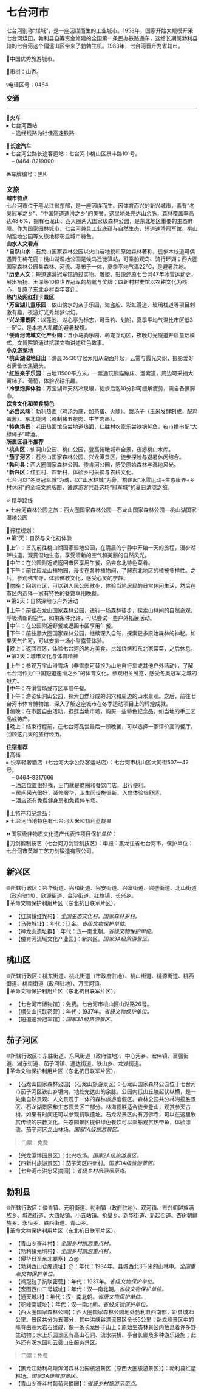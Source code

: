 # 七台河市  

七台河别称“煤城”，是一座因煤而生的工业城市。1958年，国家开始大规模开采七台河煤田，勃利县自筹资金修建的全国第一条民办铁路通车，这给长期属勃利县辖的七台河这个偏远山区带来了勃勃生机。1983年，七台河晋升为省辖市。  

🏅中国优秀旅游城市。  

🌳市树：山杏。  

📞电话区号：0464  

<big>**交通**</big>  
***  
🚈**火车**  
▸ 七台河西站  
　– 途经线路为牡佳高速铁路  

🚌**长途汽车**  
▸ 七台河公路长途客运站：七台河市桃山区景丰路101号。  
　– 0464–8219000  

🚘车牌编号：黑K  

<big>**文旅**</big>  
**城市特点**  
七台河市位于黑龙江省东部，是一座因煤而生、因体育而兴的新兴城市，素有“冬奥冠军之乡”、“中国短道速滑之乡”的美誉。这里地处完达山余脉，森林覆盖率高达48.6%，拥有石龙山、西大圈两大国家级森林公园，是东北地区重要的生态屏障。作为国家园林城市，七台河兼具工业底蕴与自然生态，短道速滑冠军馆、桃山湖湿地公园等文旅地标彰显城市特色。  
**山水人文看点**  
***自然山水**：石龙山国家森林公园以火山岩地貌和原始森林著称，徒步木栈道可偶遇野生梅花鹿；桃山湖湿地公园是候鸟迁徙驿站，可乘船观鸟、骑行环湖；西大圈国家森林公园集森林、河流、瀑布于一体，夏季平均气温22℃，是避暑胜地。  
***历史人文**：短道速滑冠军馆通过实物、雕塑、影像还原七台河47年冰雪运动史，展出杨扬、王濛等10位世界冠军的战靴与奖牌；四新村村史馆以农耕文化为核心，复原了东北乡村百年变迁。  
**热门及网红打卡景区**  
***万宝湖儿童乐园**：依山傍水的亲子乐园，海盗船、彩虹滑道、玻璃栈道等项目刺激有趣，夜游灯光秀如梦似幻。  
***兴龙潭景区**：以莲池、湖心亭为标志，可垂钓、划船，夏季平均气温比市区低3—5℃，是本地人私藏的避暑秘境。  
***倭肯河流域文化产业园**：含小马驹乐园、萌宠互动区，夜晚灯光隧道开启童话模式，文博院馆通过抗联文物讲述红色故事。  
**小众游览地**  
***桃山湖湿地日出**：清晨05:30守候太阳从湖面升起，云雾与霞光交织，摄影爱好者需备长焦镜头。  
***红胜亲子乐园**：占地11500平方米，一票通玩熊猫蹦床、溜索道，周边可采摘大黄柿子、葡萄，体验农耕乐趣。  
***冷泉泡脚体验**：万宝湖畔天然冷泉眼，徒步后泡10分钟可缓解疲劳，需自备擦脚巾。  
**饮食文化和美食特色**  
***必尝风味**：勃利热面（鸡汤为底，加茶蛋、火腿）、酸汤子（玉米发酵制成，配鸡蛋酱）、东北烧烤（腌制猪五花肉、牛羊肉串）。  
***特色场景**：老田热面馆品尝地道热面，红胜村农家乐尝铁锅炖鱼，夜市撸串配“大绿棒子”啤酒。  
**所属区县市推荐**  
***桃山区**：仙洞山公园、桃山公园，登高俯瞰城市全景，夜游桃山水库。  
***茄子河区**：石龙山国家森林公园、兴龙潭景区，徒步探险与避暑休闲结合。  
***勃利县**：西大圈国家森林公园、倭肯河公园，感受原始森林与湿地风光。  
***新兴区**：红胜村、四新村，体验乡村采摘与农耕文化。  
七台河以“冬奥冠军城”为魂，以“山水林城”为骨，构建起“冰雪运动+生态康养+乡村休闲”的全域文旅版图，诚邀游客共赴这场“冠军城”的夏日清凉之旅。  

⭐ 精华路线  
▸ 七台河森林公园之旅：西大圈国家森林公园—石龙山国家森林公园—桃山湖国家湿地公园  

🧭行程规划：  
⏩第1天：自然与文化初体验  
🔸上午：首先前往桃山湖国家湿地公园，在清晨的宁静中开始一天的旅程，漫步湖畔栈道，观赏湿地生态，享受清新的空气和美丽的自然风光。  
🔸中午：在公园附近或返回市区享用午餐，品尝东北特色菜肴。  
🔸下午：前往应龙山植物园，漫步在各种植物间，了解东北地区的植被多样性。之后，参观佛宝寺，体验佛教文化，感受心灵的宁静。  
🔸傍晚：回到市区，可以到人民公园散步，体验当地居民的日常休闲生活，然后在市区内选择一家有特色的餐馆享用晚餐。  
⏩第2天：自然探险与户外活动  
🔸上午：前往石龙山国家森林公园，进行一场森林徒步，探索山林间的自然奇观，呼吸清新的空气，如果条件允许，可以尝试一些户外拓展活动。  
🔸中午：在公园附近野餐或返回市区享用午餐。  
🔸下午：前往黑大圈国家森林公园，继续深入自然，探索更多原始森林的神秘。如果天气许可，可以安排一场小型露营体验。  
🔸晚上：返回市区，体验七台河的地方美食，比如烧烤和东北家常菜，之后休息。  
⏩第3天：城市文化与体育精神  
🔸上午：参观万宝山滑雪场（非雪季可替换为山地自行车或其他户外活动），了解七台河作为“中国短道速滑之乡”的体育文化，参观相关展览，感受冬奥冠军之城的魅力。  
🔸中午：在滑雪场或市区享用午餐。  
🔸下午：游览仙洞山公园，探索自然形成的洞穴和周边的山水景观。之后，前往七台河市体育博物馆，深入了解这座城市在冬季运动项目上的辉煌成就。  
🔸傍晚：在市区自由活动，逛逛当地市场，购买一些特色纪念品，如当地的手工艺品或特产。  
🔸晚上：结束行程前，在七台河品尝最后一顿晚餐，可以选择一家评价高的餐厅，回顾这几天的旅行经历。  

**住宿推荐**  
🏨高档  
▸ 悦享轻奢酒店（七台河大学公路客运站店）：七台河市桃山区大同街507—42号。  
　– 0464–8317666  
　– 酒店位置很好找，出门就是商圈和餐饮门店，出行便利。  
　– 房间采光很好，装修奢华，卫生间设施很新，入住体验很舒适。  
　– 酒店还有免费健身房和免费停车场。  

🧊土特产和纪念品：  
▸ 七台河当地特色有七台河大米和勃利蓝靛果  

⏩国家级非物质文化遗产代表性项目保护单位：  
🔸刀剑锻制技艺（七台河刀剑锻制技艺）：申报：黑龙江省七台河市，保护单位：七台河市英雄工艺刀剑锻造有限公司。  

## 新兴区  
🌐所辖行政区：兴华街道、兴和街道、兴安街道、兴富街道、兴盛街道、北山街道（政府驻地）、欣源街道、金沙街道、红旗镇、长兴乡。  
🚩革命文物保护利用片区（东北抗日联军片区）。  

* 【红旗镇红光村】：*全国生态文化村。国家森林乡村。*  
* 【马鞍城址】：年代：辽金。*省级文物保护单位。*  
* 【神龙山遗址群】：年代：汉—南北朝。*省级文物保护单位。*  
* 【倭肯河流域文化产业园】：新兴区。*国家3A级旅游景区。*  

## 桃山区  
🌐所辖行政区：桃东街道、桃北街道（市政府驻地）、桃山街道、桃源街道、桃西街道、桃南街道（政府驻地）、万宝河镇。  
🚩革命文物保护利用片区（东北抗日联军片区）。  

* 【七台河市博物馆】：免费。七台河市桃山区山湖路26号。  
* 【横头山抗联密营】：年代：1937年。*省级文物保护单位。*  
* 【短道速滑冠军馆】：*国家3A级旅游景区。*  

## 茄子河区  
🌐所辖行政区：东胜街道、东风街道（政府驻地）、中心河乡、宏伟镇、富强街道、湖东街道、茄子河镇、通达街道、铁山乡、龙湖街道。  
🚩革命文物保护利用片区（东北抗日联军片区）。  

* 【石龙山国家森林公园】（石龙山旅游景区）：石龙山国家森林公园位于七台河市茄子河区铁山乡境内，地处完达山的余脉。公园内低山丘陵起伏纵横，是一处集自然景观、人文景观于一体的森林旅游度假区。森林公园共分林海揽胜景区、石龙湖景区和生态园景区三部分。林海揽胜适合徒步登山，观赏参天古树，如果有时间还可以参观抗联遗址。石龙湖景区内有万佛寺，可以在这里欣赏传统的宗教文化。生态园景区提供绿色餐饮可以乘船观赏热带鱼，体验漂流。茄子河区龙山林场。*国家1A级旅游景区。*  
> 门票：免费  
* 【兴龙潭博园景区】：北兴农场。*国家2A级旅游景区。*  
* 【四新村旅游景区】：茄子河区四新村。*国家3A级旅游景区。*  
* 【七台河市洪忠采摘园】：*省级乡村旅游示范点。*  

## 勃利县  
🌐所辖行政区：倭肯镇、元明街道、勃利镇（政府驻地）、双河镇、吉兴朝鲜族满族乡、城西街道、大四站镇、小五站镇、抢垦乡、新华街道、新起街道、杏树朝鲜族乡、永恒乡、铁西街道、青山乡。  
🚩革命文物保护利用片区（东北抗日联军片区）。  

* 【青山乡奋斗村】：*全国乡村旅游重点村。*  
* 【勃利镇元明村】：*全国乡村旅游重点村。*  
* 【侵华日军东北要塞】△@  
* 【勃利西山仓库遗址】@：年代：1934年。县城西北3千米的山林中。*全国重点文物保护单位。*  
* 【鸡冠砬子抗联密营】：年代：1937年。*省级文物保护单位。*  
* 【宏图西山二号城址】：年代：汉—南北朝。*省级文物保护单位。*  
* 【通天城址】：年代：汉—南北朝。*省级文物保护单位。*  
* 【驼峰南城址】：年代：汉—南北朝。*省级文物保护单位。*  
* 【西大圈国家森林公园】：西大圈国家森林公园地处勃利县西南部，距县城25公里。景区共分为五部分，其中洪峡谷漂流景区全长5公里；卧龙峰景区中的峰脊由高大岩石组成，像一条长龙卧于山上；原始生态林景区内栖息着许多野生动物；水上乐园景区有高山石洞、流水拱桥、亭台长廊及多种游乐设施；此外还有溪水园和云雾山庄服务景区。  
> 门票：免费  
* 【黑龙江勃利乌斯浑河森林公园旅游景区（原西大圈旅游景区）】：勃利县红星林场。*国家3A级旅游景区。*  
* 【青山乡奋斗村葡萄采摘园】：*省级乡村旅游示范点。*  
